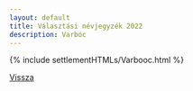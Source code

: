 ```yaml
---
layout: default
title: Választási névjegyzék 2022
description: Varbóc
---
```


{% include settlementHTMLs/Varbooc.html %}

[Vissza](./)